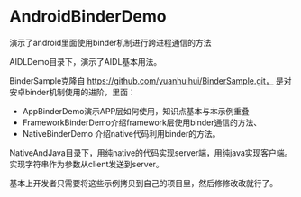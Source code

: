 # AndroidBinderDemo

演示了android里面使用binder机制进行跨进程通信的方法  

AIDLDemo目录下，演示了AIDL基本用法。

BinderSample克隆自 https://github.com/yuanhuihui/BinderSample.git， 是对安卓binder机制使用的进阶，里面：  
* AppBinderDemo演示APP层如何使用，知识点基本与本示例重叠  
* FrameworkBinderDemo介绍framework层使用binder通信的方法、  
* NativeBinderDemo 介绍native代码利用binder的方法。  

NativeAndJava目录下，用纯native的代码实现server端，用纯java实现客户端。实现字符串作为参数从client发送到server。  


基本上开发者只需要将这些示例拷贝到自己的项目里，然后修修改改就行了。

